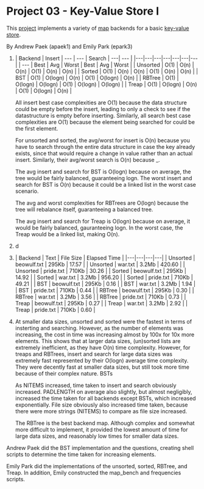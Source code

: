 Project 03 - Key-Value Store I
==============================

This [project] implements a variety of [map] backends for a basic [key-value
store].

[project]:          https://www3.nd.edu/~pbui/teaching/cse.30331.fa16/project03.html
[map]:              https://en.wikipedia.org/wiki/Associative_array
[key-value store]:  https://en.wikipedia.org/wiki/Key-value_database


By Andrew Paek (apaek1) and Emily Park (epark3)


1. | Backend | Insert | --- | --- | Search | ---| --- |
|---|---|---|---|---|---|---|
| --- | Best | Avg | Worst | Best | Avg | Worst |
| Unsorted | O(1) | O(n) | O(n) | O(1) | O(n) | O(n) |
| Sorted | O(1) | O(n) | O(n) | O(1) | O(n) | O(n) |
| BST | O(1) | O(logn) | O(n) | O(1) | O(logn) | O(n) |
| RBTree | O(1) | O(logn) | O(logn) | O(1) | O(logn) | O(logn) |
| Treap | O(1) | O(logn) | O(n) | O(1) | O(logn) | O(n) |



    All insert best case complexities are O(1) because the data structure could be empty before the insert, leading to only a check to see if the datastructure is empty before inserting. Similarly, all search best case complexities are O(1) because the element being searched for could be the first element.

    For unsorted and sorted, the avg/worst for insert is O(n) because you have to search through the entire data structure in case the key already exists, since that would require a change in value rather than an actual insert. Similarly, their avg/worst search is O(n) because _.
    
    The avg insert and search for BST is O(logn) because on average, the tree would be fairly balanced, guaranteeing logn. The worst insert and search for BST is O(n) because it could be a linked list in the worst case scenario.

    The avg and worst complexities for RBTrees are O(logn) because the tree will rebalance itself, guaranteeing a balanced tree.

    The avg insert and search for Treap is O(logn) because on average, it would be fairly balanced, gauranteeing logn. In the worst case, the Treap would be a linked list, making O(n).


2. d


3. | Backend | Text		| File Size | Elapsed Time |
|---|---|---|---|
| Unsorted | beowulf.txt | 295Kb | 17.57 |
| Unsorted | war.txt | 3.2Mb | 420.60 |
| Unsorted | pride.txt | 710Kb | 30.26 |
| Sorted | beowulf.txt | 295Kb | 14.92 |
| Sorted | war.txt | 3.2Mb | 956.20 |
| Sorted | pride.txt | 710Kb | 49.21 |
| BST | beowulf.txt | 295Kb | 0.16 |
| BST | war.txt | 3.2Mb | 1.94 |
| BST | pride.txt | 710Kb | 0.44 |
| RBTree | beowulf.txt | 295Kb | 0.30 |
| RBTree | war.txt | 3.2Mb | 3.56 |
| RBTree | pride.txt | 710Kb | 0.73 |
| Treap | beowulf.txt | 295Kb | 0.27 |
| Treap | war.txt | 3.2Mb | 2.92 |
| Treap | pride.txt | 710Kb | 0.60 |




4. At smaller data sizes, unsorted and sorted were the fastest in terms of insterting and searching. However, as the number of elements was increasing, the cost in time was increasing almost by 100x for 10x more elements. This shows that at larger data sizes, (un)sorted lists are extremely inefficient, as they have O(n) time complexity. However, for treaps and RBTrees, insert and search for large data sizes was extremely fast represented by their O(logn) average time complexity. They were decently fast at smaller data sizes, but still took more time because of their complex nature. BSTs 

    As NITEMS increased, time taken to insert and search obviously increased. PADLENGTH on average also slightly, but almost negligibly, increased the time taken for all backends except BSTs, which increased exponentially. File size obviously also increased time taken, because there were more strings (NITEMS) to compare as file size increased.

    The RBTree is the best backend map. Although complex and somewhat more difficult to implement, it provided the lowest amount of time for large data sizes, and reasonably low times for smaller data sizes.

Andrew Paek did the BST implementation and the questions, creating shell scripts to determine the time taken for increasing elements.

Emily Park did the implementations of the unsorted, sorted, RBTree, and Treap. In addition, Emily constructed the map_bench and frequencies scripts.

